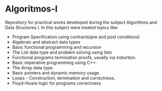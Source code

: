 Algoritmos-I
============

Repository for practical works developed during the subject Algorithms and Data Structures I. In this subject were treated topics like:

* Program Specification using contracts(pre and post conditions)
* Algebraic and abstract data types
* Basic functional programming and recursion
* The List data type and problem solving using lists
* Functional programs termination proofs, usually via induction.
* Basic imperative programming using C++. 
* The Array data type.
* Basic pointers and dynamic memory usage.
* Loops - Construction, termination and correctness.
* Floyd-Hoare logic for programs correctness
